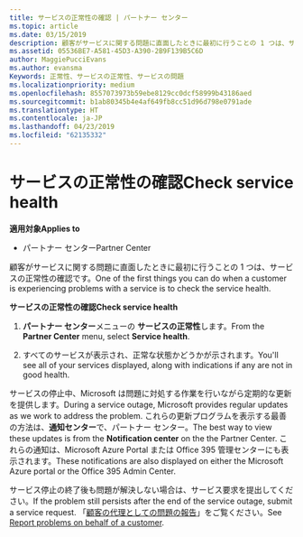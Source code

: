 ```yaml
---
title: サービスの正常性の確認 | パートナー センター
ms.topic: article
ms.date: 03/15/2019
description: 顧客がサービスに関する問題に直面したときに最初に行うことの 1 つは、サービスの正常性の確認です。
ms.assetid: 05536BE7-A581-45D3-A390-2B9F139B5C6D
author: MaggiePucciEvans
ms.author: evansma
Keywords: 正常性、サービスの正常性、サービスの問題
ms.localizationpriority: medium
ms.openlocfilehash: 8557073973b59ebe8129cc0dcf58999b43186aed
ms.sourcegitcommit: b1ab80345b4e4af649fb8cc51d96d798e0791ade
ms.translationtype: HT
ms.contentlocale: ja-JP
ms.lasthandoff: 04/23/2019
ms.locfileid: "62135332"
---
```

# <a name="check-service-health"></a><span data-ttu-id="4825c-104">サービスの正常性の確認</span><span class="sxs-lookup"><span data-stu-id="4825c-104">Check service health</span></span>

<span data-ttu-id="4825c-105">**適用対象**</span><span class="sxs-lookup"><span data-stu-id="4825c-105">**Applies to**</span></span>

-  <span data-ttu-id="4825c-106">パートナー センター</span><span class="sxs-lookup"><span data-stu-id="4825c-106">Partner Center</span></span>

<span data-ttu-id="4825c-107">顧客がサービスに関する問題に直面したときに最初に行うことの 1 つは、サービスの正常性の確認です。</span><span class="sxs-lookup"><span data-stu-id="4825c-107">One of the first things you can do when a customer is experiencing problems with a service is to check the service health.</span></span>

<span data-ttu-id="4825c-108">**サービスの正常性の確認**</span><span class="sxs-lookup"><span data-stu-id="4825c-108">**Check service health**</span></span>

1.  <span data-ttu-id="4825c-109">**パートナー センター**メニューの **サービスの正常性**します。</span><span class="sxs-lookup"><span data-stu-id="4825c-109">From the **Partner Center** menu, select **Service health**.</span></span> 

2.  <span data-ttu-id="4825c-110">すべてのサービスが表示され、正常な状態かどうかが示されます。</span><span class="sxs-lookup"><span data-stu-id="4825c-110">You'll see all of your services displayed, along with indications if any are not in good health.</span></span> 

<span data-ttu-id="4825c-111">サービスの停止中、Microsoft は問題に対処する作業を行いながら定期的な更新を提供します。</span><span class="sxs-lookup"><span data-stu-id="4825c-111">During a service outage, Microsoft provides regular updates as we work to address the problem.</span></span> <span data-ttu-id="4825c-112">これらの更新プログラムを表示する最善の方法は、**通知センター**で、パートナー センター。</span><span class="sxs-lookup"><span data-stu-id="4825c-112">The best way to view these updates is from the **Notification center** on the the Partner Center.</span></span> <span data-ttu-id="4825c-113">これらの通知は、Microsoft Azure Portal または Office 395 管理センターにも表示されます。</span><span class="sxs-lookup"><span data-stu-id="4825c-113">These notifications are also displayed on either the Microsoft Azure portal or the Office 395 Admin Center.</span></span>

<span data-ttu-id="4825c-114">サービス停止の終了後も問題が解決しない場合は、サービス要求を提出してください。</span><span class="sxs-lookup"><span data-stu-id="4825c-114">If the problem still persists after the end of the service outage, submit a service request.</span></span> <span data-ttu-id="4825c-115">「[顧客の代理としての問題の報告](report-problems-on-behalf-of-a-customer.md)」をご覧ください。</span><span class="sxs-lookup"><span data-stu-id="4825c-115">See [Report problems on behalf of a customer](report-problems-on-behalf-of-a-customer.md).</span></span>

 

 



